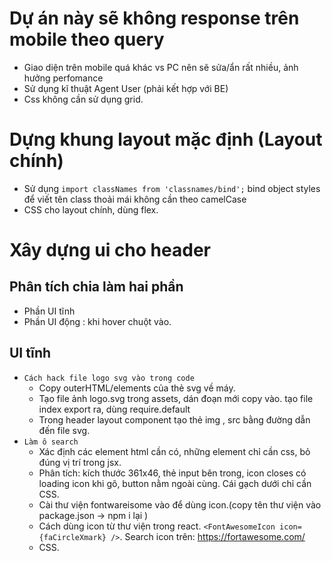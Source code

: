 # Dự án này sẽ không response trên mobile theo query

-   Giao diện trên mobile quá khác vs PC nên sẽ sửa/ẩn rất nhiều, ảnh hưởng perfomance
-   Sử dụng kĩ thuật Agent User (phải kết hợp với BE)
-   Css không cần sử dụng grid.

# Dựng khung layout mặc định (Layout chính)

-   Sử dụng `import classNames from 'classnames/bind';` bind object styles để viết tên class thoải mái không cần theo camelCase
-   CSS cho layout chính, dùng flex.

# Xây dựng ui cho header

## Phân tích chia làm hai phần

-   Phần UI tĩnh
-   Phần UI động : khi hover chuột vào.

## UI tĩnh

-   `Cách hack file logo svg vào trong code`
    -   Copy outerHTML/elements của thẻ svg về máy.
    -   Tạo file ảnh logo.svg trong assets, dán đoạn mới copy vào. tạo file index export ra, dùng require.default
    -   Trong header layout component tạo thẻ img , src bằng đường dẫn đến file svg.
-   `Làm ô search`
    -   Xác định các element html cần có, những element chỉ cần css, bỏ đúng vị trí trong jsx.
    -   Phân tích: kích thước 361x46, thẻ input bên trong, icon closes có loading icon khi gõ, button nằm ngoài cùng. Cái gạch dưới chỉ cần CSS.
    -   Cài thư viện fontwareisome vào để dùng icon.(copy tên thư viện vào package.json -> npm i lại )
    -   Cách dùng icon từ thư viện trong react. `<FontAwesomeIcon icon={faCircleXmark} />`. Search icon trên: https://fortawesome.com/
    -   CSS.
